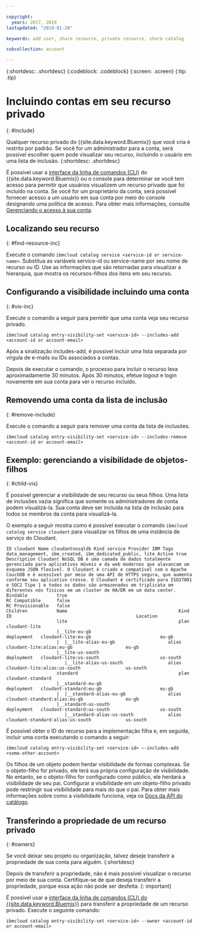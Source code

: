 ```yaml
---

copyright:
  years: 2017, 2019
lastupdated: "2019-01-28"

keywords: add user, share resource, private resource, share catalog

subcollection: account

---
```


{:shortdesc: .shortdesc}
{:codeblock: .codeblock}
{:screen: .screen}
{:tip: .tip}

# Incluindo contas em seu recurso privado
{: #include}

Qualquer recurso privado do {{site.data.keyword.Bluemix}} que você cria é restrito por padrão. Se você for um administrador para a conta, será possível escolher quem pode visualizar seu recurso, incluindo o usuário em uma lista de inclusão.
{:shortdesc: .shortdesc}

É possível usar a [interface da linha de comandos (CLI)](/docs/cli/reference/ibmcloud?topic=cloud-cli-ibmcloud_cli) do {{site.data.keyword.Bluemix}} ou o console para determinar se você tem acesso para permitir que usuários visualizem um recurso privado que foi incluído na conta. Se você for um proprietário da conta, será possível fornecer acesso a um usuário em sua conta por meio do console designando uma política de acesso. Para obter mais informações, consulte [Gerenciando o acesso à sua conta](/docs/account?topic=account-find-access).

## Localizando seu recurso
{: #find-resource-inc}

Execute o comando `ibmcloud catalog service <service-id or service-name>`. Substitua as variáveis service-id ou service-name por seu nome de recurso ou ID. Use as informações que são retornadas para visualizar a hierarquia, que mostra os recursos-filhos dos itens em seu recurso.

## Configurando a visibilidade incluindo uma conta
{: #vis-inc}

Execute o comando a seguir para permitir que uma conta veja seu recurso privado.

`ibmcloud catalog entry-visibility-set <service-id> --includes-add <account-id or account-email>`

Após a sinalização includes-add, é possível incluir uma lista separada por vírgula de e-mails ou IDs associados a contas.

Depois de executar o comando, o processo para incluir o recurso leva aproximadamente 30 minutos. Após 30 minutos, efetue logout e login novamente em sua conta para ver o recurso incluído.

## Removendo uma conta da lista de inclusão
{: #remove-include}

Execute o comando a seguir para remover uma conta da lista de inclusões.

`ibmcloud catalog entry-visibility-set <service-id> --includes-remove <account-id or account-email>`

## Exemplo: gerenciando a visibilidade de objetos-filhos
{: #child-vis}

É possível gerenciar a visibilidade de seu recurso ou seus filhos. Uma lista de inclusões vazia significa que somente os administradores de conta podem visualizá-la. Sua conta deve ser incluída na lista de inclusão para todos os membros da conta para visualizá-la.

O exemplo a seguir mostra como é possível executar o comando `ibmcloud catalog service cloudant` para visualizar os filhos de uma instância de serviço do Cloudant.

```
ID cloudant Name cloudantnosqldb Kind service Provider IBM Tags data_management, ibm_created, ibm_dedicated_public, lite Active true Description Cloudant NoSQL DB é uma camada de dados totalmente gerenciada para aplicativos móveis e da web modernos que alavancam um esquema JSON flexível. O Cloudant é criado e compatível com o Apache CouchDB e é acessível por meio de uma API de HTTPS segura, que aumenta conforme seu aplicativo cresce. O Cloudant é certificado para ISO27001 e SOC2 Tipo 1 e todos os dados são armazenados em triplicata em diferentes nós físicos em um cluster de HA/DR em um data center.
Bindable           true
RC Compatible      false
RC Provisionable   false
Children           Name                                          Kind         ID                                               Location
                   lite                                          plan         cloudant-lite
                   |__lite-eu-gb                             deployment   cloudant-lite:eu-gb                          eu-gb
                   |  |__lite-alias-eu-gb                    alias        cloudant-lite:alias:eu-gb                    eu-gb
                   |__lite-us-south                          deployment   cloudant-lite:us-south                       us-south
                      |__lite-alias-us-south                 alias        cloudant-lite:alias:us-south                 us-south
                   standard                                      plan         cloudant-standard
                   |__standard-eu-gb                         deployment   cloudant-standard:eu-gb                      eu-gb
                   |  |__standard-alias-eu-gb                alias        cloudant-standard:alias:eu-gb                eu-gb
                   |__standard-us-south                      deployment   cloudant-standard:us-south                   us-south
                      |__standard-alias-us-south             alias        cloudant-standard:alias:us-south             us-south
```

É possível obter o ID do recurso para a implementação filha e, em seguida, incluir uma conta executando o comando a seguir:

`ibmcloud catalog entry-visibility-set <service-id> —-includes-add <some-other-account>`

Os filhos de um objeto podem herdar visibilidade de formas complexas. Se o objeto-filho for privado, ele terá sua própria configuração de visibilidade. No entanto, se o objeto-filho for configurado como público, ele herdará a visibilidade de seu pai. Configurar a visibilidade em um objeto-filho privado pode restringir sua visibilidade para mais do que o pai. Para obter mais informações sobre como a visibilidade funciona, veja os [Docs da API do catálogo](https://{DomainName}/apidocs/globalcatalog).

## Transferindo a propriedade de um recurso privado
{: #owners}

Se você deixar seu projeto ou organização, talvez deseje transferir a propriedade de sua conta para alguém.
{:shortdesc}

Depois de transferir a propriedade, não é mais possível visualizar o recurso por meio de sua conta. Certifique-se de que deseja transferir a propriedade, porque essa ação não pode ser desfeita.
{: important}

É possível usar a [interface da linha de comandos (CLI) do {{site.data.keyword.Bluemix}}](/docs/cli/reference/ibmcloud?topic=cloud-cli-ibmcloud_cli) para transferir a propriedade de um recurso privado. Execute o seguinte comando:

`ibmcloud catalog entry-visibility-set <service-id> --owner <account-id or account-email>`
